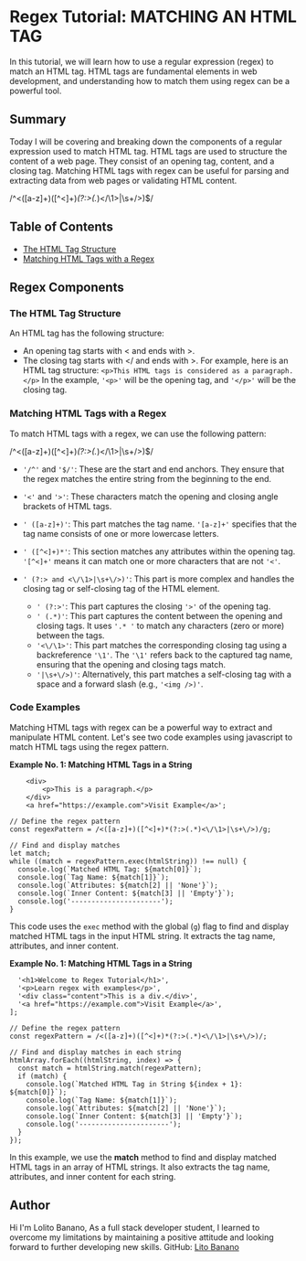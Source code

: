 # Regex Tutorial: MATCHING AN HTML TAG 

In this tutorial, we will learn how to use a regular expression (regex) to match an HTML tag. HTML tags are fundamental elements in web development, and understanding how to match them using regex can be a powerful tool.

## Summary
Today I will be covering and breaking down the components of a regular expression used to match HTML tag. HTML tags are used to structure the content of a web page. They consist of an opening tag, content, and a closing tag. Matching HTML tags with regex can be useful for parsing and extracting data from web pages or validating HTML content.

/^<([a-z]+)([^<]+)*(?:>(.*)<\/\1>|\s+\/>)$/

## Table of Contents

- [The HTML Tag Structure](#the-html-tag-structure)
- [Matching HTML Tags with a Regex](#matching-html-tags-with-a-regex)

## Regex Components


### The HTML Tag Structure

An HTML tag has the following structure:
- An opening tag starts with < and ends with >.
- The closing tag starts with </ and ends with >.
For example, here is an HTML tag structure:
`<p>This HTML tags is considered as a paragraph.</p>`
In the example, `'<p>'` will be the opening tag, and `'</p>'` will be the closing tag.

### Matching HTML Tags with a Regex
To match HTML tags with a regex, we can use the following pattern:

/^<([a-z]+)([^<]+)*(?:>(.*)<\/\1>|\s+\/>)$/

- `'/^'` and `'$/'`: These are the start and end anchors. They ensure that the regex matches the entire string from the beginning to the end.
- `'<'` and `'>'`: These characters match the opening and closing angle brackets of HTML tags.                                 
- `' ([a-z]+)'`: This part matches the tag name. `'[a-z]+'` specifies that the tag name consists of one or more lowercase letters.
- `' ([^<]+)*'`: This section matches any attributes within the opening tag. `'[^<]+'` means it can match one or more characters that are not `'<'`.
- `' (?:> and <\/\1>|\s+\/>)'`: This part is more complex and handles the closing tag or self-closing tag of the HTML element.

     * `' (?:>'`: This part captures the closing `'>'` of the opening tag.
     * `' (.*)'`: This part captures the content between the opening and closing tags. It uses `'.* '` to match any characters (zero or more) between the tags.
     * `'<\/\1>'`: This part matches the corresponding closing tag using a backreference `'\1'`. The `'\1'` refers back to the captured tag name, ensuring that the opening and closing tags match.
     * `'|\s+\/>)'`: Alternatively, this part matches a self-closing tag with a space and a forward slash (e.g., `'<img />)'`.

 ### Code Examples
Matching HTML tags with regex can be a powerful way to extract and manipulate HTML content. Let's see two code examples using javascript to match HTML tags using the regex pattern.

**Example No. 1: Matching HTML Tags in a String**
```const htmlString = '
    <div>
        <p>This is a paragraph.</p>
    </div>
    <a href="https://example.com">Visit Example</a>';

// Define the regex pattern
const regexPattern = /<([a-z]+)([^<]+)*(?:>(.*)<\/\1>|\s+\/>)/g;

// Find and display matches
let match;
while ((match = regexPattern.exec(htmlString)) !== null) {
  console.log(`Matched HTML Tag: ${match[0]}`);
  console.log(`Tag Name: ${match[1]}`);
  console.log(`Attributes: ${match[2] || 'None'}`);
  console.log(`Inner Content: ${match[3] || 'Empty'}`);
  console.log('----------------------');
}
```
This code uses the `exec` method with the global (`g`) flag to find and display matched HTML tags in the input HTML string. It extracts the tag name, attributes, and inner content.

**Example No. 1: Matching HTML Tags in a String**
```const htmlArray = [
  '<h1>Welcome to Regex Tutorial</h1>',
  '<p>Learn regex with examples</p>',
  '<div class="content">This is a div.</div>',
  '<a href="https://example.com">Visit Example</a>',
];

// Define the regex pattern
const regexPattern = /<([a-z]+)([^<]+)*(?:>(.*)<\/\1>|\s+\/>)/;

// Find and display matches in each string
htmlArray.forEach((htmlString, index) => {
  const match = htmlString.match(regexPattern);
  if (match) {
    console.log(`Matched HTML Tag in String ${index + 1}: ${match[0]}`);
    console.log(`Tag Name: ${match[1]}`);
    console.log(`Attributes: ${match[2] || 'None'}`);
    console.log(`Inner Content: ${match[3] || 'Empty'}`);
    console.log('----------------------');
  }
});
```
In this example, we use the **match** method to find and display matched HTML tags in an array of HTML strings. It also extracts the tag name, attributes, and inner content for each string.

## Author

Hi I'm Lolito Banano, As a full stack developer student, l learned to overcome my limitations by maintaining a positive attitude and looking forward to further developing new skills.
GitHub: [Lito Banano](https://github.com/hyperlitz)


